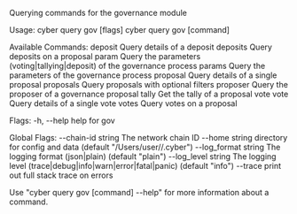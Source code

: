 Querying commands for the governance module

Usage:
  cyber query gov [flags]
  cyber query gov [command]

Available Commands:
  deposit     Query details of a deposit
  deposits    Query deposits on a proposal
  param       Query the parameters (voting|tallying|deposit) of the governance process
  params      Query the parameters of the governance process
  proposal    Query details of a single proposal
  proposals   Query proposals with optional filters
  proposer    Query the proposer of a governance proposal
  tally       Get the tally of a proposal vote
  vote        Query details of a single vote
  votes       Query votes on a proposal

Flags:
  -h, --help   help for gov

Global Flags:
      --chain-id string     The network chain ID
      --home string         directory for config and data (default "/Users/user//.cyber")
      --log_format string   The logging format (json|plain) (default "plain")
      --log_level string    The logging level (trace|debug|info|warn|error|fatal|panic) (default "info")
      --trace               print out full stack trace on errors

Use "cyber query gov [command] --help" for more information about a command.
